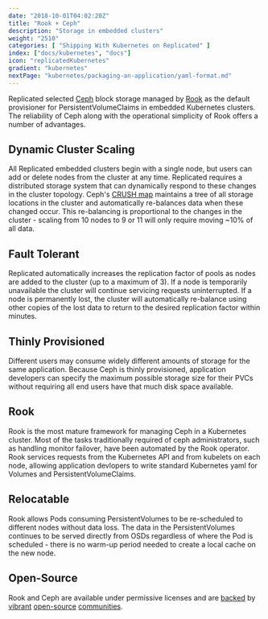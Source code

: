 ```yaml
---
date: "2018-10-01T04:02:20Z"
title: "Rook + Ceph"
description: "Storage in embedded clusters"
weight: "2510"
categories: [ "Shipping With Kubernetes on Replicated" ]
index: ["docs/kubernetes", "docs"]
icon: "replicatedKubernetes"
gradient: "kubernetes"
nextPage: "kubernetes/packaging-an-application/yaml-format.md"
---
```


Replicated selected [Ceph](https://ceph.io) block storage managed by [Rook](https://rook.io) as the default provisioner for PersistentVolumeClaims in embedded Kubernetes clusters.
The reliability of Ceph along with the operational simplicity of Rook offers a number of advantages.

## Dynamic Cluster Scaling

All Replicated embedded clusters begin with a single node, but users can add or delete nodes from the cluster at any time.
Replicated requires a distributed storage system that can dynamically respond to these changes in the cluster topology.
Ceph's [CRUSH map](https://access.redhat.com/documentation/en-us/red_hat_ceph_storage/3/html/storage_strategies_guide/crush_administration#introducing_crush) maintains a tree of all storage locations in the cluster and automatically re-balances data when these changed occur.
This re-balancing is proportional to the changes in the cluster - scaling from 10 nodes to 9 or 11 will only require moving ~10% of all data.

## Fault Tolerant

Replicated automatically increases the replication factor of pools as nodes are added to the cluster (up to a maximum of 3).
If a node is temporarily unavailable the cluster will continue servicing requests uninterrupted.
If a node is permanently lost, the cluster will automatically re-balance using other copies of the lost data to return to the desired replication factor within minutes.

## Thinly Provisioned

Different users may consume widely different amounts of storage for the same application.
Because Ceph is thinly provisioned, application developers can specify the maximum possible storage size for their PVCs without requiring all end users have that much disk space available.

## Rook

Rook is the most mature framework for managing Ceph in a Kubernetes cluster.
Most of the tasks traditionally required of ceph administrators, such as handling monitor failover, have been automated by the Rook operator.
Rook services requests from the Kubernetes API and from kubelets on each node, allowing application devlopers to write standard Kubernetes yaml for Volumes and PersistentVolumeClaims.

## Relocatable

Rook allows Pods consuming PersistentVolumes to be re-scheduled to different nodes without data loss.
The data in the PersistentVolumes continues to be served directly from OSDs regardless of where the Pod is scheduled - there is no warm-up period needed to create a local cache on the new node.

## Open-Source

Rook and Ceph are available under permissive licenses and are [backed](https://ceph.io/foundation/) by [vibrant](https://github.com/rook/rook) [open-source](https://github.com/ceph/ceph) [communities](https://ceph.io/community/).
